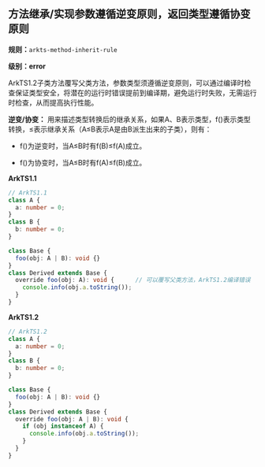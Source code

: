 ## 方法继承/实现参数遵循逆变原则，返回类型遵循协变原则

**规则：**`arkts-method-inherit-rule`

**级别：error**

ArkTS1.2子类方法覆写父类方法，参数类型须遵循逆变原则，可以通过编译时检查保证类型安全，将潜在的运行时错误提前到编译期，避免运行时失败，无需运行时检查，从而提高执行性能。

**逆变/协变：** 用来描述类型转换后的继承关系，如果A、B表示类型，f()表示类型转换，≤表示继承关系（A≤B表示A是由B派生出来的子类），则有：

- f()为逆变时，当A≤B时有f(B)≤f(A)成立。

- f()为协变时，当A≤B时有f(A)≤f(B)成立。

**ArkTS1.1**

```typescript
// ArkTS1.1  
class A {
  a: number = 0;
}
class B {
  b: number = 0;
}

class Base {
  foo(obj: A | B): void {}
}
class Derived extends Base {
  override foo(obj: A): void {      // 可以覆写父类方法，ArkTS1.2编译错误
    console.info(obj.a.toString());
  }
}
```

**ArkTS1.2**

```typescript
// ArkTS1.2
class A {
  a: number = 0;
}
class B {
  b: number = 0;
}

class Base {
  foo(obj: A | B): void {}
}
class Derived extends Base {
  override foo(obj: A | B): void {
    if (obj instanceof A) {
      console.info(obj.a.toString());
    }
  }
}
```

